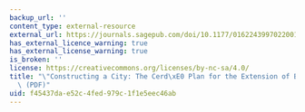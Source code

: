 ```yaml
---
backup_url: ''
content_type: external-resource
external_url: https://journals.sagepub.com/doi/10.1177/016224399702200101
has_external_licence_warning: true
has_external_license_warning: true
is_broken: ''
license: https://creativecommons.org/licenses/by-nc-sa/4.0/
title: "\"Constructing a City: The Cerd\xE0 Plan for the Extension of Barcelona.\"\
  \ (PDF)"
uid: f45437da-e52c-4fed-979c-1f1e5eec46ab
---
```

